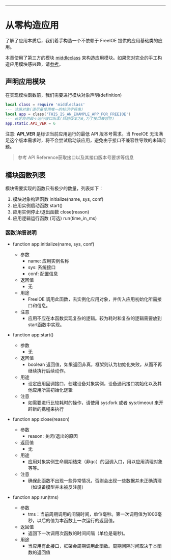 
---

# 从零构造应用

了解了应用本质后，我们着手构造一个不依赖于 FreeIOE 提供的应用基础类的应用。

本章使用了第三方的模块 [middleclass](https://github.com/kikito/middleclass/wiki) 来构造应用模块。如果您对完全的手工构造应用模块感兴趣，请[参考](http://lua-users.org/wiki/ObjectOrientationTutorial)。

## 声明应用模块

在实现模块函数前，我们需要进行模块对象声明(definition)

``` lua
local class = require 'middleclass'
--- 注册对象(请尽量使用唯一的标识字符串)
local app = class('THIS_IS_AN_EXAMPLE_APP_FOR_FREEIOE')
--- 设定应用最小运行接口版本(目前版本为6,为了接口兼容性)
app.static.API_VER = 6
```

注意:
**API_VER** 是标识当前应用运行的最低 API 版本号需求。当 FreeIOE 无法满足这个版本需求时，将不会尝试启动该应用，避免由于接口不兼容性导致的未知问题。

> 参考 API Reference获取接口以及其接口版本号要求等信息

## 模块函数列表

模块需要实现的函数只有极少的数量，列表如下：

1. 模块对象构建函数
   initialize(name, sys, conf)
2. 应用实例启动函数
   start()
3. 应用实例停止/退出函数
   close(reason)
4. 应用逻辑运行函数 (可选)
   run(time_in_ms)

### 函数详细说明

* function app:initialize(name, sys, conf)
  * 参数
    * name: 应用实例名称
    * sys: 系统接口
    * conf: 配置信息
  * 返回值
    * 无
  * 用途
    * FreeIOE 调用此函数，去实例化应用对象，并传入应用初始化所需接口和信息。
  * 注意
    * 应用不应在本函数实现复杂的逻辑。较为耗时和复杂的逻辑需要放到start函数中实现。

* function app:start()
  * 参数
    * 无
  * 返回值
    * boolean 返回值，如果返回非真，框架则认为初始化失败，从而不再继续执行后续动作。
  * 用途
    * 设定应用回调接口，创建设备对象实例，设备通讯接口初始化以及其他应用所需初始化逻辑
  * 注意
    * 如需要进行比较耗时的操作，请使用 sys:fork 或者 sys:timeout 来开辟新的携程来执行


* function app:close(reason)
  * 参数
    * reason: 关闭/退出的原因
  * 返回值
    * 无
  * 用途
    * 应用对象实例生命周期结束（非gc）的回调入口，用以应用清理对象等等。
  * 注意
    * 确保此函数不出现一些异常情况，否则会出现一些数据并未正确清理（如设备模型并未被反注册）

* function app:run(tms)
  * 参数
    * tms：当前周期调用的间隔时间，单位毫秒。第一次调用值为1000毫秒，以后的值为本函数上一次运行的返回值。
  * 返回值
    * 返回下一次调用次函数的时间间隔（单位是毫秒)。
  * 用途
    * 当应用有此接口，框架会周期调用此函数。周期间隔时间取决于本函数的返回值
